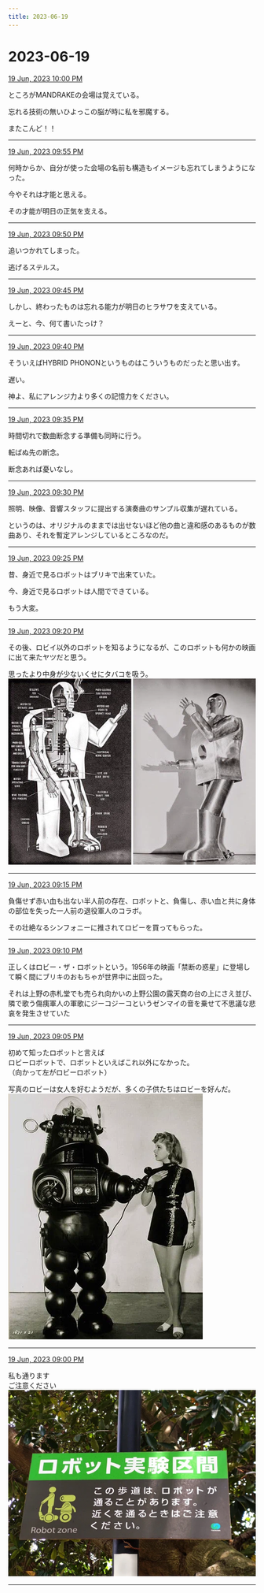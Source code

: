 ```yaml
---
title: 2023-06-19
---
```

# 2023-06-19

[19 Jun, 2023 10:00 PM](https://twitter.com/hirasawa/status/1670778460460183554#m)

ところがMANDRAKEの会場は覚えている。  
  
忘れる技術の無いひよっこの脳が時に私を邪魔する。  
  
またこんど！！

---

[19 Jun, 2023 09:55 PM](https://twitter.com/hirasawa/status/1670777198171811842#m)

何時からか、自分が使った会場の名前も構造もイメージも忘れてしまうようになった。  
  
今やそれは才能と思える。  
  
その才能が明日の正気を支える。

---

[19 Jun, 2023 09:50 PM](https://twitter.com/hirasawa/status/1670775939939332096#m)

追いつかれてしまった。  
  
逃げるステルス。

---

[19 Jun, 2023 09:45 PM](https://twitter.com/hirasawa/status/1670774681840889856#m)

しかし、終わったものは忘れる能力が明日のヒラサワを支えている。  
  
えーと、今、何て書いたっけ？

---

[19 Jun, 2023 09:40 PM](https://twitter.com/hirasawa/status/1670773423381815297#m)

そういえばHYBRID PHONONというものはこういうものだったと思い出す。  
  
遅い。  
  
神よ、私にアレンジ力より多くの記憶力をください。

---

[19 Jun, 2023 09:35 PM](https://twitter.com/hirasawa/status/1670772165292199940#m)

時間切れで数曲断念する準備も同時に行う。  
  
転ばぬ先の断念。  
  
断念あれば憂いなし。

---

[19 Jun, 2023 09:30 PM](https://twitter.com/hirasawa/status/1670770907667746818#m)

照明、映像、音響スタッフに提出する演奏曲のサンプル収集が遅れている。  
  
というのは、オリジナルのままでは出せないほど他の曲と違和感のあるものが数曲あり、それを暫定アレンジしているところなのだ。

---

[19 Jun, 2023 09:25 PM](https://twitter.com/hirasawa/status/1670769648382652416#m)

昔、身近で見るロボットはブリキで出来ていた。  
  
今、身近で見るロボットは人間でできている。  
  
もう大変。

---

[19 Jun, 2023 09:20 PM](https://twitter.com/hirasawa/status/1670768390577823745#m)

その後、ロビイ以外のロボットを知るようになるが、このロボットも何かの映画に出て来たヤツだと思う。  
  
思ったより中身が少ないくせにタバコを吸う。
![image](images/2023-06-19-9-0.png)

---

[19 Jun, 2023 09:15 PM](https://twitter.com/hirasawa/status/1670767132886421505#m)

負傷せず赤い血も出ない半人前の存在、ロボットと、負傷し、赤い血と共に身体の部位を失った一人前の退役軍人のコラボ。  
  
その壮絶なるシンフォニーに推されてロビーを買ってもらった。

---

[19 Jun, 2023 09:10 PM](https://twitter.com/hirasawa/status/1670765874347757568#m)

正しくはロビー・ザ・ロボットという。1956年の映画「禁断の惑星」に登場して瞬く間にブリキのおもちゃが世界中に出回った。  
  
それは上野の赤札堂でも売られ向かいの上野公園の露天商の台の上にさえ並び、隣で歌う傷痍軍人の軍歌にジーコジーコというゼンマイの音を乗せて不思議な悲哀を発生させていた

---

[19 Jun, 2023 09:05 PM](https://twitter.com/hirasawa/status/1670764615670824960#m)

初めて知ったロボットと言えば  
ロビーロボットで、ロボットといえばこれ以外になかった。  
（向かって左がロビーロボット）  
  
写真のロビーは女人を好むようだが、多くの子供たちはロビーを好んだ。
![image](images/2023-06-19-12-0.png)

---

[19 Jun, 2023 09:00 PM](https://twitter.com/hirasawa/status/1670763363008225281#m)

私も通ります  
ご注意ください
![image](images/2023-06-19-13-0.png)

---

